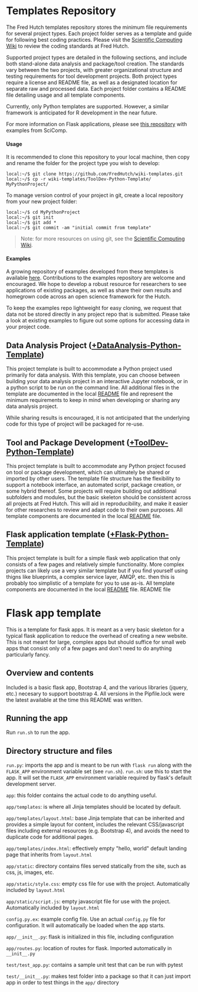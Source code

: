 # Templates Repository

The Fred Hutch templates repository stores the minimum file requirements for several project types. Each project folder serves as a template and guide for following best coding practices. Please visit the [Scientific Computing Wiki](https://sciwiki.fredhutch.org/scicomputing/software_standards/) to review the coding standards at Fred Hutch.

Supported project types are detailed in the following sections, and include both stand-alone data analysis and package/tool creation. The standards vary between the two projects, with greater organizational structure and testing requirements for tool development projects. Both project types require a license and README file, as well as a designated location for separate raw and processed data. Each project folder contains a README file detailing usage and all template components.

Currently, only Python templates are supported. However, a similar framework is anticipated for R development in the near future.

For more information on Flask applications, please see [this repository](https://github.com/FredHutch/scicomp_flask_examples) with examples from SciComp.

#### Usage

It is recommended to clone this repository to your local machine, then copy and rename the folder for the project type you wish to develop:
```
local:~/$ git clone https://github.com/FredHutch/wiki-templates.git
local:~/$ cp -r wiki-templates/ToolDev-Python-Template/ MyPythonProject/
```

To manage version control of your project in git, create a local repository from your new project folder:
```
local:~/$ cd MyPythonProject
local:~/$ git init
local:~/$ git add *
local:~/$ git commit -am "initial commit from template"
```
> Note: for more resources on using git, see the [Scientific Computing Wiki](https://sciwiki.fredhutch.org/scicomputing/software_managecode/).

#### Examples

A growing repository of examples developed from these templates is available [here](https://github.com/FredHutch/wiki-code-examples/). Contributions to the examples repository are welcome and encouraged. We hope to develop a robust resource for researchers to see applications of existing packages, as well as share their own results and homegrown code across an open science framework for the Hutch. 

To keep the examples repo lightweight for easy cloning, we request that data not be stored directly in any project repo that is submitted. Please take a look at existing examples to figure out some options for accessing data in your project code.

## Data Analysis Project ([+DataAnalysis-Python-Template](DataAnalysis-Python-Template/))

This project template is built to accommodate a Python project used primarily for data analysis. With this template, you can choose between building your data analysis project in an interactive Jupyter notebook, or in a python script to be run on the command line. All additional files in the template are documented in the local [README](DataAnalysis-Python-Template/README.md) file and represent the minimum requirements to keep in mind when developing or sharing any data analysis project.

While sharing results is encouraged, it is not anticipated that the underlying code for this type of project will be packaged for re-use.

## Tool and Package Development ([+ToolDev-Python-Template](ToolDev-Python-Template/))

This project template is built to accommodate any Python project focused on tool or package development, which can ultimately be shared or imported by other users. The template file structure has the flexibility to support a notebook interface, an automated script, package creation, or some hybrid thereof. Some projects will require building out additional subfolders and modules, but the basic skeleton should be consistent across all projects at Fred Hutch. This will aid in reproducibility, and make it easier for other researches to review and adapt code to their own purposes. All template components are documented in the local [README](ToolDev-Python-Template/README.md) file.

## Flask application template ([+Flask-Python-Template](Flask-Python-Template/))

This project template is built for a simple flask web application that only consists of a few pages and relatively simple functionality.  More complex projects can likely use a very similar template but if you find yourself using thigns like blueprints, a complex service layer, AMQP, etc. then this is probably too simplistic of a template for you to use as-is.  All template components are documented in the local [README](Flask-Python-Template/README.md) file.
README file

# Flask app template

This is a template for flask apps.  It is meant as a very basic skeleton for a typical flask application to reduce the overhead of creating a new website.  This is not meant for large, complex apps but should suffice for small web apps that consist only of a few pages and don't need to do anything particularly fancy.

## Overview and contents
Included is a basic flask app, Bootstrap 4, and the various libraries (jquery, etc.) necesary to support bootstrap 4.  All versions in the Pipfile.lock were the latest available at the time this README was written.

## Running the app
Run `run.sh` to run the app.

## Directory structure and files
`run.py`: imports the app and is meant to be run with `flask run` along with the `FLASK_APP` environment variable set (see `run.sh`).
`run.sh`: use this to start the app.  It will set the `FLASK_APP` environment variable required by flask's default development server.

`app`: this folder contains the actual code to do anything useful.

`app/templates`: is where all Jinja templates should be located by default.

`app/templates/layout.html`: base Jinja template that can be inherited and provides a simple layout for content, includes the relevant CSS/javascript files including external resources (e.g. Bootstrap 4), and avoids the need to duplicate code for additional pages.

`app/templates/index.html`: effectively empty "hello, world" default landing page that inherits from `layout.html`

`app/static`: directory contains files served statically from the site, such as css, js, images, etc.

`app/static/style.css`: empty css file for use with the project.  Automatically included by `layout.html`

`app/static/script.js`: empty javascript file for use with the project.  Automatically included by `layout.html`

`config.py.ex`: example config file.  Use an actual `config.py` file for configuration.  It will automatically be loaded when the app starts.

`app/__init__.py`: flask is initialized in this file, including configuration

`app/routes.py`: location of routes for flask.  Imported automatically in `__init__.py`

`test/test_app.py`: contains a sample unit test that can be run with pytest

`test/__init__.py`: makes test folder into a package so that it can just import app in order to test things in the `app/` directory
